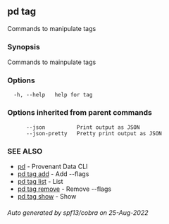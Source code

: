 ## pd tag

Commands to manipulate tags

### Synopsis

Commands to mainpulate tags

### Options

```
  -h, --help   help for tag
```

### Options inherited from parent commands

```
      --json          Print output as JSON
      --json-pretty   Pretty print output as JSON
```

### SEE ALSO

* [pd](/docs/commands/pd.html)	 - Provenant Data CLI
* [pd tag add](/docs/commands/pd_tag_add.html)	 - Add <tagname> --flags <names or ids>
* [pd tag list](/docs/commands/pd_tag_list.html)	 - List
* [pd tag remove](/docs/commands/pd_tag_remove.html)	 - Remove <tagname> --flags <names or ids>
* [pd tag show](/docs/commands/pd_tag_show.html)	 - Show <tagname>

###### Auto generated by spf13/cobra on 25-Aug-2022
